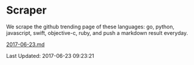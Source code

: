 # Scraper

We scrape the github trending page of these languages: go, python, javascript, swift, objective-c, ruby, and push a markdown result everyday.

[2017-06-23.md](https://github.com/henson/Scraper/blob/master/2017-06-23.md)

Last Updated: 2017-06-23 09:23:21